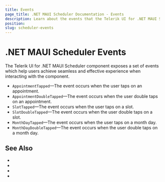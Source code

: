 ```yaml
---
title: Events
page_title: .NET MAUI Scheduler Documentation - Events
description: Learn about the events that the Telerik UI for .NET MAUI Scheduler control exposes and find out how to use them to configure the UI component.
position: 
slug: scheduler-events
---
```


# .NET MAUI Scheduler Events

The Telerik UI for .NET MAUI Scheduler component exposes a set of events which help users achieve seamless and effective experience when interacting with the component.

* `AppointmentTapped`&mdash;The event occurs when the user taps on an appointment.
* `AppointmentDoubleTapped`&mdash;The event occurs when the user double taps on an appointment.
* `SlotTapped`&mdash;The event occurs when the user taps on a slot.
* `SlotDoubleTapped`&mdash;The event occurs when the user double taps on a slot.
* `MonthDayTapped`&mdash;The event occurs when the user taps on a month day.
* `MonthDayDoubleTapped`&mdash;The event occurs when the user double taps on a month day.

## See Also

- 
- 
- 
- 